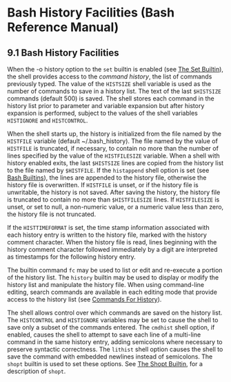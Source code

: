 # Bash History Facilities \(Bash Reference Manual\)

## 9.1 Bash History Facilities

When the -o history option to the `set` builtin is enabled \(see [The Set Builtin](the-set-builtin-bash-reference-manual.md#The-Set-Builtin)\), the shell provides access to the _command history_, the list of commands previously typed. The value of the `HISTSIZE` shell variable is used as the number of commands to save in a history list. The text of the last `$HISTSIZE` commands \(default 500\) is saved. The shell stores each command in the history list prior to parameter and variable expansion but after history expansion is performed, subject to the values of the shell variables `HISTIGNORE` and `HISTCONTROL`.

When the shell starts up, the history is initialized from the file named by the `HISTFILE` variable \(default ~/.bash\_history\). The file named by the value of `HISTFILE` is truncated, if necessary, to contain no more than the number of lines specified by the value of the `HISTFILESIZE` variable. When a shell with history enabled exits, the last `$HISTSIZE` lines are copied from the history list to the file named by `$HISTFILE`. If the `histappend` shell option is set \(see [Bash Builtins](bash-builtins-bash-reference-manual.md#Bash-Builtins)\), the lines are appended to the history file, otherwise the history file is overwritten. If `HISTFILE` is unset, or if the history file is unwritable, the history is not saved. After saving the history, the history file is truncated to contain no more than `$HISTFILESIZE` lines. If `HISTFILESIZE` is unset, or set to null, a non-numeric value, or a numeric value less than zero, the history file is not truncated.

If the `HISTTIMEFORMAT` is set, the time stamp information associated with each history entry is written to the history file, marked with the history comment character. When the history file is read, lines beginning with the history comment character followed immediately by a digit are interpreted as timestamps for the following history entry.

The builtin command `fc` may be used to list or edit and re-execute a portion of the history list. The `history` builtin may be used to display or modify the history list and manipulate the history file. When using command-line editing, search commands are available in each editing mode that provide access to the history list \(see [Commands For History](commands-for-history-bash-reference-manual.md#Commands-For-History)\).

The shell allows control over which commands are saved on the history list. The `HISTCONTROL` and `HISTIGNORE` variables may be set to cause the shell to save only a subset of the commands entered. The `cmdhist` shell option, if enabled, causes the shell to attempt to save each line of a multi-line command in the same history entry, adding semicolons where necessary to preserve syntactic correctness. The `lithist` shell option causes the shell to save the command with embedded newlines instead of semicolons. The `shopt` builtin is used to set these options. See [The Shopt Builtin](the-shopt-builtin-bash-reference-manual.md#The-Shopt-Builtin), for a description of `shopt`.

